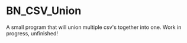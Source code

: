 # BN_CSV_Union

A small program that will union multiple csv's together into one.
Work in progress, unfinished!
